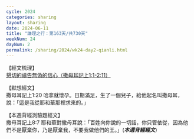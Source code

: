 ```yaml
---
cycle: 2024
categories: sharing
layout: sharing
date: 2024-06-11
title: "謙理之行：第163天/共730天"
weekNum: 24
dayNum: 2
permalink: /sharing/2024/wk24-day2-qianli.html
---
```


【經文梳理】  
<a href="https://youtu.be/0SSqDGHrnuI" target="_blank">懇切的禱告無偽的信心（撒母耳記上1:1-2:11）</a>

【默想經文】  
撒母耳記上1:20 哈拿就懷孕。日期滿足，生了一個兒子，給他起名叫撒母耳，說：「這是我從耶和華那裡求來的。」

【本週背經測驗題經文】  
撒母耳記上8:7 耶和華對撒母耳說：「百姓向你說的一切話，你只管依從，因為他們不是厭棄你，乃是厭棄我，不要我做他們的王。」(_**本週背經經文**_）
